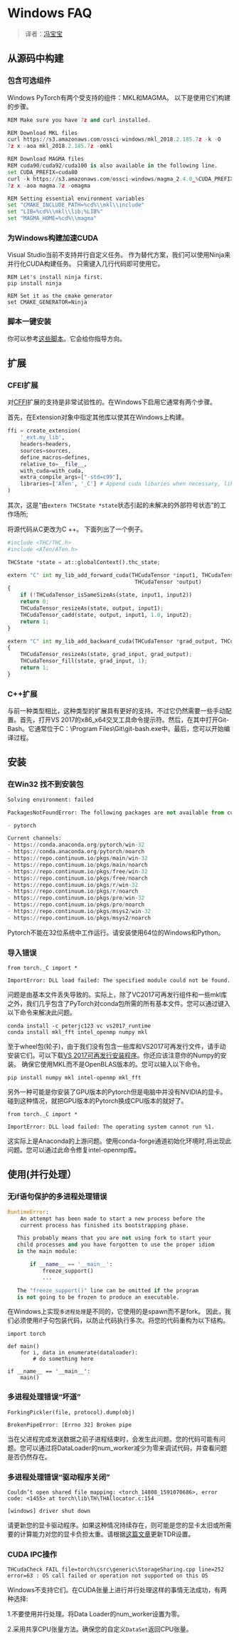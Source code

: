 


# Windows FAQ  

> 译者：[冯宝宝](https://github.com/PEGASUS1993)

## 从源码中构建  

### 包含可选组件  

Windows PyTorch有两个受支持的组件：MKL和MAGMA。 以下是使用它们构建的步骤。  

```py
REM Make sure you have 7z and curl installed.

REM Download MKL files
curl https://s3.amazonaws.com/ossci-windows/mkl_2018.2.185.7z -k -O
7z x -aoa mkl_2018.2.185.7z -omkl

REM Download MAGMA files
REM cuda90/cuda92/cuda100 is also available in the following line.
set CUDA_PREFIX=cuda80
curl -k https://s3.amazonaws.com/ossci-windows/magma_2.4.0_%CUDA_PREFIX%_release.7z -o magma.7z
7z x -aoa magma.7z -omagma

REM Setting essential environment variables
set "CMAKE_INCLUDE_PATH=%cd%\\mkl\\include"
set "LIB=%cd%\\mkl\\lib;%LIB%"
set "MAGMA_HOME=%cd%\\magma"

```

### 为Windows构建加速CUDA  

Visual Studio当前不支持并行自定义任务。 作为替代方案，我们可以使用Ninja来并行化CUDA构建任务。 只需键入几行代码即可使用它。 

```
REM Let's install ninja first.
pip install ninja

REM Set it as the cmake generator
set CMAKE_GENERATOR=Ninja  
``` 

### 脚本一键安装  

你可以参考[这些脚本](https://github.com/peterjc123/pytorch-scripts)。它会给你指导方向。  

## 扩展 

### CFEI扩展  

对[CFFI](https://cffi.readthedocs.io/en/latest/)扩展的支持是非常试验性的。在Windows下启用它通常有两个步骤。

首先，在Extension对象中指定其他库以使其在Windows上构建。   

```py
ffi = create_extension(
    '_ext.my_lib',
    headers=headers,
    sources=sources,
    define_macros=defines,
    relative_to=__file__,
    with_cuda=with_cuda,
    extra_compile_args=["-std=c99"],
    libraries=['ATen', '_C'] # Append cuda libaries when necessary, like cudart
)

```  
其次，这是“由`extern THCState *state`状态引起的未解决的外部符号状态”的工作场所;

将源代码从C更改为C ++。 下面列出了一个例子。 

```py
#include <THC/THC.h>
#include <ATen/ATen.h>

THCState *state = at::globalContext().thc_state;

extern "C" int my_lib_add_forward_cuda(THCudaTensor *input1, THCudaTensor *input2,
                                        THCudaTensor *output)
{
    if (!THCudaTensor_isSameSizeAs(state, input1, input2))
    return 0;
    THCudaTensor_resizeAs(state, output, input1);
    THCudaTensor_cadd(state, output, input1, 1.0, input2);
    return 1;
}

extern "C" int my_lib_add_backward_cuda(THCudaTensor *grad_output, THCudaTensor *grad_input)
{
    THCudaTensor_resizeAs(state, grad_input, grad_output);
    THCudaTensor_fill(state, grad_input, 1);
    return 1;
}

```  

### C++扩展  

与前一种类型相比，这种类型的扩展具有更好的支持。不过它仍然需要一些手动配置。首先，打开VS 2017的x86_x64交叉工具命令提示符。然后，在其中打开Git-Bash。它通常位于C：\Program Files\Git\git-bash.exe中。最后，您可以开始编译过程。  

## 安装  

### 在Win32 找不到安装包  

```py
Solving environment: failed

PackagesNotFoundError: The following packages are not available from current channels:

- pytorch

Current channels:
- https://conda.anaconda.org/pytorch/win-32
- https://conda.anaconda.org/pytorch/noarch
- https://repo.continuum.io/pkgs/main/win-32
- https://repo.continuum.io/pkgs/main/noarch
- https://repo.continuum.io/pkgs/free/win-32
- https://repo.continuum.io/pkgs/free/noarch
- https://repo.continuum.io/pkgs/r/win-32
- https://repo.continuum.io/pkgs/r/noarch
- https://repo.continuum.io/pkgs/pro/win-32
- https://repo.continuum.io/pkgs/pro/noarch
- https://repo.continuum.io/pkgs/msys2/win-32
- https://repo.continuum.io/pkgs/msys2/noarch

```
Pytorch不能在32位系统中工作运行。请安装使用64位的Windows和Python。  

### 导入错误  

```
from torch._C import *

ImportError: DLL load failed: The specified module could not be found.
```

问题是由基本文件丢失导致的。实际上，除了VC2017可再发行组件和一些mkl库之外，我们几乎包含了PyTorch对conda包所需的所有基本文件。您可以通过键入以下命令来解决此问题。

```
conda install -c peterjc123 vc vs2017_runtime
conda install mkl_fft intel_openmp numpy mkl
```

至于wheel包(轮子)，由于我们没有包含一些库和VS2017可再发行文件，请手动安装它们。可以下载[VS 2017可再发行安装程序]((https://aka.ms/vs/15/release/VC_redist.x64.exe))。你还应该注意你的Numpy的安装。 确保它使用MKL而不是OpenBLAS版本的。您可以输入以下命令。  

```
pip install numpy mkl intel-openmp mkl_fft
```  

另外一种可能是你安装了GPU版本的Pytorch但是电脑中并没有NVIDIA的显卡。碰到这种情况，就把GPU版本的Pytorch换成CPU版本的就好了。  


```
from torch._C import *

ImportError: DLL load failed: The operating system cannot run %1.
```

这实际上是Anaconda的上游问题。使用conda-forge通道初始化环境时,将出现此问题。您可以通过此命令修复intel-openmp库。  

## 使用(并行处理）  

### 无if语句保护的多进程处理错误  

```py
RuntimeError:
    An attempt has been made to start a new process before the
    current process has finished its bootstrapping phase.

   This probably means that you are not using fork to start your
   child processes and you have forgotten to use the proper idiom
   in the main module:

       if __name__ == '__main__':
           freeze_support()
           ...

   The "freeze_support()" line can be omitted if the program
   is not going to be frozen to produce an executable.

```  

在Windows上实现`多进程处理`是不同的，它使用的是spawn而不是fork。 因此，我们必须使用if子句包装代码，以防止代码执行多次。将您的代码重构为以下结构。 

```
import torch

def main()
    for i, data in enumerate(dataloader):
        # do something here

if __name__ == '__main__':
    main()
```

### 多进程处理错误“坏道”  

```
ForkingPickler(file, protocol).dump(obj)

BrokenPipeError: [Errno 32] Broken pipe
```

当在父进程完成发送数据之前子进程结束时，会发生此问题。您的代码可能有问题。您可以通过将DataLoader的num_worker减少为零来调试代码，并查看问题是否仍然存在。  

### 多进程处理错误“驱动程序关闭”  

```
Couldn’t open shared file mapping: <torch_14808_1591070686>, error code: <1455> at torch\lib\TH\THAllocator.c:154

[windows] driver shut down
```

请更新您的显卡驱动程序。如果这种情况持续存在，则可能是您的显卡太旧或所需要的计算能力对您的显卡负担太重。请根据[这篇文章]((https://www.pugetsystems.com/labs/hpc/Working-around-TDR-in-Windows-for-a-better-GPU-computing-experience-777/).)更新TDR设置。

### CUDA IPC操作  

```
THCudaCheck FAIL file=torch\csrc\generic\StorageSharing.cpp line=252 error=63 : OS call failed or operation not supported on this OS
```

Windows不支持它们。在CUDA张量上进行并行处理这样的事情无法成功，有两种选择:  

1\.不要使用并行处理。将Data Loader的num_worker设置为零。  

2\.采用共享CPU张量方法。确保您的自定义`DataSet`返回CPU张量。

